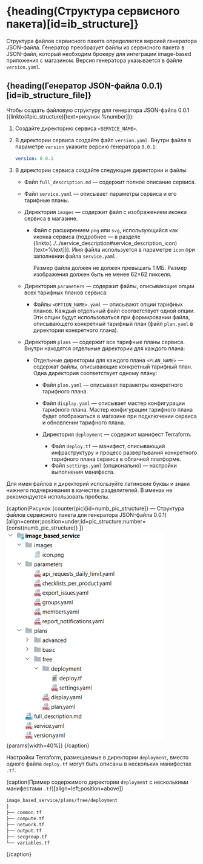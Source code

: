 # {heading(Структура сервисного пакета)[id=ib_structure]}

Структура файлов сервисного пакета определяется версией генератора JSON-файла. Генератор преобразует файлы из сервисного пакета в JSON-файл, который необходим брокеру для интеграции image-based приложения с магазином. Версия генератора указывается в файле `version.yaml`.

## {heading(Генератор JSON-файла 0.0.1)[id=ib_structure_file]}

Чтобы создать файловую структуру для генератора JSON-файла 0.0.1 ({linkto(#pic_structure)[text=рисунок %number]}):

1. Создайте директорию сервиса `<SERVICE_NAME>`.
1. В директории сервиса создайте файл `version.yaml`. Внутри файла в параметре `version` укажите версию генератора `0.0.1`:

   ```yaml
   version: 0.0.1
   ```

1. В директории сервиса создайте следующие директории и файлы:

   * Файл `full_description.md` — содержит полное описание сервиса.
   * Файл `service.yaml` — описывает параметры сервиса и его тарифные планы.
   * Директория `images` — содержит файл с изображением иконки сервиса в магазине.

      * Файл с расширением `png` или `svg`, использующийся как иконка сервиса (подробнее — в разделе {linkto(../../service_description#service_description_icon)[text=%text]}). Имя файла используется в параметре `icon` при заполнении файла `service.yaml`.

         Размер файла должен не должен превышать 1 МБ. Размер изображения должен быть не менее 62×62 пикселя.

   * Директория `parameters` — содержит файлы, описывающие опции всех тарифных планов сервиса:

      * Файлы `<OPTION_NAME>.yaml` — описывают опции тарифных планов. Каждый отдельный файл соответствует одной опции. Эти опции будут использоваться при формировании файла, описывающего конкретный тарифный план (файл `plan.yaml` в директории конкретного плана).

   * Директория `plans` — содержит все тарифные планы сервиса. Внутри находятся отдельные директории для каждого плана:

      * Отдельные директории для каждого плана `<PLAN_NAME>` — содержат файлы, описывающие конкретный тарифный план. Одна директория соответствует одному плану:

         * Файл `plan.yaml` — описывает параметры конкретного тарифного плана.
         * Файл `display.yaml` — описывает мастер конфигурации тарифного плана. Мастер конфигурации тарифного плана будет отображаться в магазине при подключении сервиса и обновлении тарифного плана.
         * Директория `deployment` — содержит манифест Terraform.

            * Файл `deploy.tf` — манифест, описывающий инфраструктуру и процесс развертывания конкретного тарифного плана сервиса в облачной платформе.
            * Файл `settings.yaml` (опционально) — настройки выполнения манифеста.

<warn>

Для имен файлов и директорий используйте латинские буквы и знаки нижнего подчеркивания в качестве разделителей. В именах не рекомендуется использовать пробелы.

</warn>

{caption(Рисунок {counter(pic)[id=numb_pic_structure]} — Структура файлов сервисного пакета для генератора JSON-файла 0.0.1)[align=center;position=under;id=pic_structure;number={const(numb_pic_structure)} ]}
![pic1](../../assets/IBstructure.png){params[width=40%]}
{/caption}

<info>

Настройки Terraform, размещаемые в директории `deployment`, вместо одного файла `deploy.tf` могут быть описаны в нескольких манифестах `.tf`.

</info>

{caption(Пример содержимого директории `deployment` с несколькими манифестами `.tf`)[align=left;position=above]}
```text
image_based_service/plans/free/deployment
│
├── common.tf
├── compute.tf
├── network.tf
├── output.tf
├── secgroup.tf
└── variables.tf
```
{/caption}

